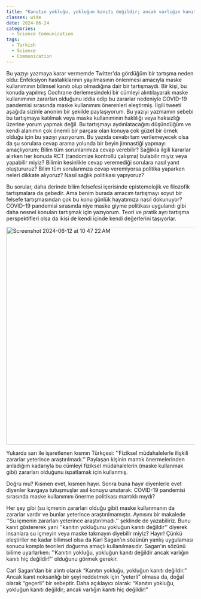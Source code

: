 ```yaml
---
title: "Kanıtın yokluğu, yokluğun kanıtı değildir; ancak varlığın kanıtı hiç değildir!"
classes: wide
date: 2024-06-24
categories:
  - Science Communication
tags:
  - Turkish
  - Science
  - Communication
---
```


Bu yazıyı yazmaya karar vermemde Twitter'da gördüğüm bir tartışma neden oldu: Enfeksiyon hastalıklarının yayılmasının önlenmesi amacıyla maske kullanımının bilimsel kanıtı olup olmadığına dair bir tartışmaydı. Bir kişi, bu konuda yapılmış Cochrane derlemesindeki bir cümleyi alıntılayarak maske kullanımının zararları olduğunu iddia edip bu zararlar nedeniyle COVID-19 pandemisi sırasında maske kullanımını önerenleri eleştirmiş. İlgili tweeti aşağıda sizinle anonim bir şekilde paylaşıyorum. Bu yazıyı yazmamın sebebi bu tartışmaya katılmak veya maske kullanımının haklılığı veya haksızlığı üzerine yorum yapmak değil. Bu tartışmayı aydınlatacağını düşündüğüm ve kendi alanımın çok önemli bir parçası olan konuya çok güzel bir örnek olduğu için bu yazıyı yazıyorum. Bu yazıda cevabı tam verilemeyecek olsa da şu sorulara cevap arama yolunda bir beyin jimnastiği yapmayı amaçlıyorum: Bilim tüm sorunlarımıza cevap verebilir? Sağlıkla ilgili kararlar alırken her konuda RCT (randomize kontrollü çalışma) bulabilir miyiz veya yapabilir miyiz? Bilimin kesinlikle cevap veremediği sorulara nasıl yanıt oluştururuz? Bilim tüm sorularımıza cevap veremiyorsa politika yaparken neleri dikkate alıyoruz? Nasıl sağlık politikası yapıyoruz?

Bu sorular, daha derinde bilim felsefesi içerisinde epistemolojik ve filozofik tartışmalara da gebedir. Ama benim burada amacım tartışmayı soyut bir felsefe tartışmasından çok bu konu günlük hayatımıza nasıl dokunuyor? COVID-19 pandemisi sırasında niye maske giyme politikası uygulandı gibi daha nesnel konuları tartışmak için yazıyorum. Teori ve pratik ayrı tartışma perspektifleri olsa da ikisi de kendi içinde kendi değerlerini taşıyorlar. 

<img width="582" alt="Screenshot 2024-06-12 at 10 47 22 AM" src="https://github.com/atalaydemiray/atalaydemiray.github.io/assets/156912720/c163f3f9-98e8-4968-a914-ebdccd12a491">

Yukarda sarı ile işaretlenen kısmın Türkçesi: ''Fiziksel müdahalelerle ilişkili zararlar yeterince araştırılmadı.'' Paylaşan kişinin mantık önermelerinden anladığım kadarıyla bu cümleyi fiziksel müdahalelerin (maske kullanmak gibi) zararları olduğunu ispatlamak için kullanmış. 

Doğru mu? Kısmen evet, kısmen hayır. Sonra buna hayır diyenlerle evet diyenler kavgaya tutuşmuşlar asıl konuyu unutarak: COVID-19 pandemisi sırasında maske kullanımını önerme politikası mantıklı mıydı?

Her şey gibi (su içmenin zararları olduğu gibi) maske kullanmanın da zararlar vardır ve bunlar yeterince araştırılmamıştır. Aynısını bir makalede ''Su içmenin zararları yeterince araştırılmadı.'' şeklinde de yazabiliriz. Bunu kanıt göstererek yani ''kanıtın yokluğunu yokluğun kanıtı değildir'' diyerek insanlara su içmeyin veya maske takmayın diyebilir miyiz? Hayır! Çünkü eleştiriler ne kadar bilimsel olsa da Karl Sagan'ın sözünün yanlış uygulaması sonucu komplo teorileri doğurma amaçlı kullanılmasıdır. Sagan'ın sözünü bilime uyarlarken: ''Kanıtın yokluğu, yokluğun kanıtı değildir ancak varlığın kanıtı hiç değildir!'' olduğunu görmek gerekir.

Carl Sagan'dan bir alıntı olarak “Kanıtın yokluğu, yokluğun kanıtı değildir.” Ancak kanıt noksanlığı bir şeyi reddetmek için “yeterli” olmasa da, doğal olarak “geçerli” bir sebeptir. Daha açıklayıcı olarak: “Kanıtın yokluğu, yokluğun kanıtı değildir; ancak varlığın kanıtı hiç değildir!”
